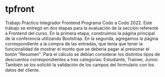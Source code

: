 # tpfront
Trabajo Práctico Integrador Frontend Programa Codo a Codo 2022.
Este trabajo se entregó en dos etapas para la evaluación de la sección referente a Frontend del curso.
En la primera etapa, construimos la página principal de la conferencia utilizando Bootstrap.
En la segunda, agregamos la página correspondiente a la compra de las entradas, que tenía que tener la funcionalidad de mostrar el monto que se debería pagar al presionar el botón "Resumen".
Para el cálculo se debían considerar los distintos tipos de descuentos correspondientes a tres categorías: Estudiante, Trainee, Junior.
También se los solicitó la validación de los campos del formulario con los datos del cliente.
